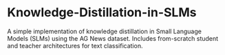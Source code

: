 # Knowledge-Distillation-in-SLMs
A simple implementation of knowledge distillation in Small Language Models (SLMs) using the AG News dataset. Includes from-scratch student and teacher architectures for text classification.
